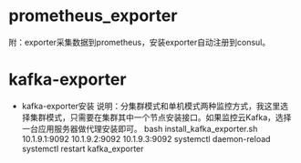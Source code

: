 # prometheus_exporter
附：exporter采集数据到prometheus，安装exporter自动注册到consul。

# kafka-exporter
+ kafka-exporter安装
说明：分集群模式和单机模式两种监控方式，我这里选择集群模式，只需要在集群其中一个节点安装接口。如果监控云Kafka，选择一台应用服务器做代理安装即可。
bash install_kafka_exporter.sh 10.1.9.1:9092 10.1.9.2:9092  10.1.9.3:9092
systemctl daemon-reload
systemctl restart kafka_exporter
 
 
